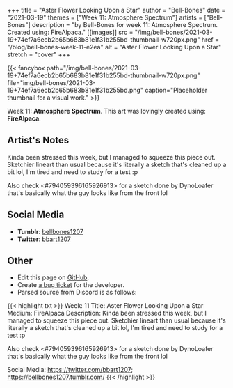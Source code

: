 +++
title =       "Aster Flower Looking Upon a Star"
author =      "Bell-Bones"
date =        "2021-03-19"
themes =      ["Week 11: Atmosphere Spectrum"]
artists =     ["Bell-Bones"]
description = "by Bell-Bones for week 11: Atmosphere Spectrum. Created using: FireAlpaca."
[[images]]
              src = "/img/bell-bones/2021-03-19+74ef7a6ecb2b65b683b81e1f31b255bd-thumbnail-w720px.png"
              href = "/blog/bell-bones-week-11-e2ea"
              alt = "Aster Flower Looking Upon a Star"
              stretch = "cover"
+++


{{< fancybox path="/img/bell-bones/2021-03-19+74ef7a6ecb2b65b683b81e1f31b255bd-thumbnail-w720px.png" file="img/bell-bones/2021-03-19+74ef7a6ecb2b65b683b81e1f31b255bd.png" caption="Placeholder thumbnail for a visual work." >}}


Week 11: **Atmosphere Spectrum**. This art was lovingly created using: **FireAlpaca**.

## Artist's Notes

Kinda been stressed this week, but I managed to squeeze this piece out. Sketchier lineart than usual because it's literally a sketch that's cleaned up a bit lol, I'm tired and need to study for a test :p 

Also check <#794059396165926913> for a sketch done by DynoLoafer that's basically what the guy looks like from the front lol

## Social Media

- **Tumblr**: <a href='https://bellbones1207.tumblr.com' target='_blank'>bellbones1207</a>
- **Twitter**: <a href='https://twitter.com/bbart1207' target='_blank'>bbart1207</a>

## Other

- Edit this page on [GitHub](https://github.com/teaminkling/web-refresh/edit/main/content/blog/bell-bones-week-11-e2ea.md).
- Create [a bug ticket](https://github.com/teaminkling/web-refresh/issues/new?assignees=&labels=bug&template=problem-report.md&title=) for the developer.
- Parsed source from Discord is as follows:

{{< highlight txt >}}
Week: 11
Title: Aster Flower Looking Upon a Star
Medium: FireAlpaca
Description: Kinda been stressed this week, but I managed to squeeze this piece out. Sketchier lineart than usual because it's literally a sketch that's cleaned up a bit lol, I'm tired and need to study for a test :p 

Also check <#794059396165926913> for a sketch done by DynoLoafer that's basically what the guy looks like from the front lol

Social Media: https://twitter.com/bbart1207; https://bellbones1207.tumblr.com/
{{< /highlight >}}